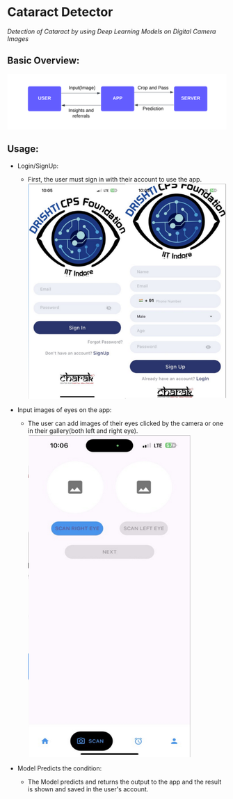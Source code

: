 # Cataract Detector
*Detection of Cataract by using Deep Learning Models on Digital Camera Images*

## Basic Overview:
![flowchart](https://github.com/Tanishq-Godha/Cataract_Detection/blob/master/Docs/images/SIDDHI_flowchart%20(1).png?raw=true)
## Usage:
- Login/SignUp:
	+ First, the user must sign in with their account to use the app.
![login+signup](https://github.com/Tanishq-Godha/Cataract_Detection/blob/master/Docs/images/login_signup.png?raw=true)

- Input images of eyes on the app:
	+ The user can add images of their eyes clicked by the camera or one in their gallery(both left and right eye).
![eye_scan](https://github.com/Tanishq-Godha/Cataract_Detection/blob/master/Docs/images/eye_scan.png?raw=true)
- Model Predicts the condition: 
	+ The Model predicts and returns the output to the app and the result is shown and saved in the user's account.
